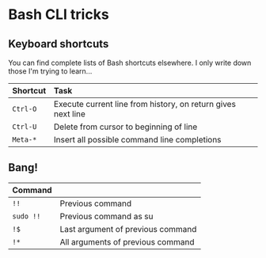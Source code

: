 # Bash CLI tricks

## Keyboard shortcuts

You can find complete lists of Bash shortcuts elsewhere. I only write down those I'm trying to learn...

| Shortcut | Task                                                         |
| :---     | :---                                                         |
| `Ctrl-O` | Execute current line from history, on return gives next line |
| `Ctrl-U` | Delete from cursor to beginning of line                      |
| `Meta-*` | Insert all possible command line completions                 |

## Bang!

| Command |                                   |
| :---    | :---                              |
| `!!`    | Previous command                  |
| `sudo !!`| Previous command as su           |
| `!$`    | Last argument of previous command |
| `!*`    | All arguments of previous command |
